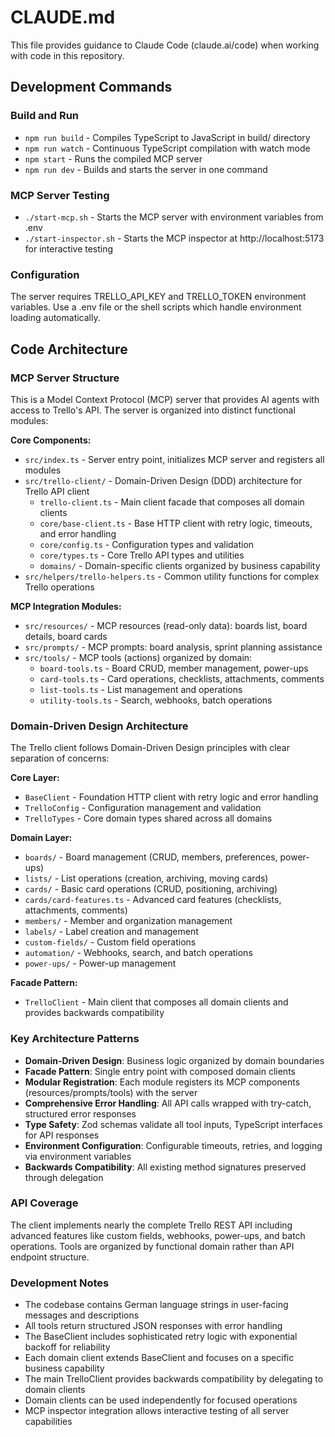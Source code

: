 # CLAUDE.md

This file provides guidance to Claude Code (claude.ai/code) when working with code in this repository.

## Development Commands

### Build and Run
- `npm run build` - Compiles TypeScript to JavaScript in build/ directory
- `npm run watch` - Continuous TypeScript compilation with watch mode
- `npm start` - Runs the compiled MCP server
- `npm run dev` - Builds and starts the server in one command

### MCP Server Testing
- `./start-mcp.sh` - Starts the MCP server with environment variables from .env
- `./start-inspector.sh` - Starts the MCP inspector at http://localhost:5173 for interactive testing

### Configuration
The server requires TRELLO_API_KEY and TRELLO_TOKEN environment variables. Use a .env file or the shell scripts which handle environment loading automatically.

## Code Architecture

### MCP Server Structure
This is a Model Context Protocol (MCP) server that provides AI agents with access to Trello's API. The server is organized into distinct functional modules:

**Core Components:**
- `src/index.ts` - Server entry point, initializes MCP server and registers all modules
- `src/trello-client/` - Domain-Driven Design (DDD) architecture for Trello API client
  - `trello-client.ts` - Main client facade that composes all domain clients
  - `core/base-client.ts` - Base HTTP client with retry logic, timeouts, and error handling
  - `core/config.ts` - Configuration types and validation
  - `core/types.ts` - Core Trello API types and utilities
  - `domains/` - Domain-specific clients organized by business capability
- `src/helpers/trello-helpers.ts` - Common utility functions for complex Trello operations

**MCP Integration Modules:**
- `src/resources/` - MCP resources (read-only data): boards list, board details, board cards
- `src/prompts/` - MCP prompts: board analysis, sprint planning assistance
- `src/tools/` - MCP tools (actions) organized by domain:
  - `board-tools.ts` - Board CRUD, member management, power-ups
  - `card-tools.ts` - Card operations, checklists, attachments, comments
  - `list-tools.ts` - List management and operations
  - `utility-tools.ts` - Search, webhooks, batch operations

### Domain-Driven Design Architecture

The Trello client follows Domain-Driven Design principles with clear separation of concerns:

**Core Layer:**
- `BaseClient` - Foundation HTTP client with retry logic and error handling
- `TrelloConfig` - Configuration management and validation
- `TrelloTypes` - Core domain types shared across all domains

**Domain Layer:**
- `boards/` - Board management (CRUD, members, preferences, power-ups)
- `lists/` - List operations (creation, archiving, moving cards)
- `cards/` - Basic card operations (CRUD, positioning, archiving)
- `cards/card-features.ts` - Advanced card features (checklists, attachments, comments)
- `members/` - Member and organization management
- `labels/` - Label creation and management
- `custom-fields/` - Custom field operations
- `automation/` - Webhooks, search, and batch operations
- `power-ups/` - Power-up management

**Facade Pattern:**
- `TrelloClient` - Main client that composes all domain clients and provides backwards compatibility

### Key Architecture Patterns
- **Domain-Driven Design**: Business logic organized by domain boundaries
- **Facade Pattern**: Single entry point with composed domain clients
- **Modular Registration**: Each module registers its MCP components (resources/prompts/tools) with the server
- **Comprehensive Error Handling**: All API calls wrapped with try-catch, structured error responses
- **Type Safety**: Zod schemas validate all tool inputs, TypeScript interfaces for API responses
- **Environment Configuration**: Configurable timeouts, retries, and logging via environment variables
- **Backwards Compatibility**: All existing method signatures preserved through delegation

### API Coverage
The client implements nearly the complete Trello REST API including advanced features like custom fields, webhooks, power-ups, and batch operations. Tools are organized by functional domain rather than API endpoint structure.

### Development Notes
- The codebase contains German language strings in user-facing messages and descriptions
- All tools return structured JSON responses with error handling
- The BaseClient includes sophisticated retry logic with exponential backoff for reliability
- Each domain client extends BaseClient and focuses on a specific business capability
- The main TrelloClient provides backwards compatibility by delegating to domain clients
- Domain clients can be used independently for focused operations
- MCP inspector integration allows interactive testing of all server capabilities